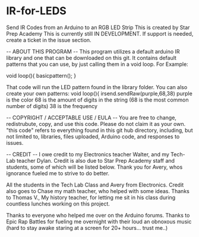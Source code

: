 # IR-for-LEDS
Send IR Codes from an Arduino to an RGB LED Strip
This is created by Star Prep Academy
This is currently still IN DEVELOPMENT. 
If support is needed, create a ticket in the issue section.


-- ABOUT THIS PROGRAM --
This program utilizes a default arduino IR library and one that can be downloaded on this git. It contains default patterns that you can use, by just calling them in a void loop. For Example:

void loop(){
basicpattern();
}

That code will run the LED pattern found in the library folder. You can also create your own patterns:
void loop(){
irsend.sendRaw(purple,68,38)
purple is the color
68 is the amount of digits in the string (68 is the most common number of digits)
38 is the frequency



-- COPYRIGHT / ACCEPTABLE USE / EULA --
You are free to change, redistrubute, copy, and use this code. Please do not claim it as your own. "this code" refers to everything found in this git hub directory, including, but not limited to, libraries, files uploaded, Arduino code, and responses to issues. 


-- CREDIT --
I owe credit to my Electronics teacher Walter, and my Tech-Lab teacher Dylan. Credit is also due to Star Prep Academy staff and students, some of which will be listed below.
Thank you for Avery, whos ignorance fueled me to strive to do better. 

All the students in the Tech Lab Class and Avery from Electronics. Credit also goes to Chase my math teacher, who helped with some ideas. Thanks to Thomas V., My history teacher, for letting me sit in his class during countless lunches working on this project.

Thanks to everyone who helped me over on the Arduino forums.
Thanks to Epic Rap Battles for fueling me overnight with their loud an obnoxous music (hard to stay awake staring at a screen for 20+ hours... trust me..)


